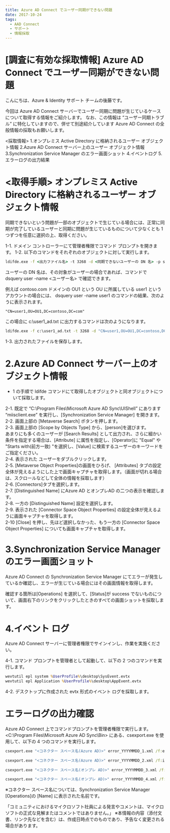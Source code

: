 ```yaml
---
title: Azure AD Connect でユーザー同期ができない問題
date: 2017-10-24
tags:
  - AAD Connect
  - サポート
  - 情報採取
---
```


# [調査に有効な採取情報] Azure AD Connect でユーザー同期ができない問題

こんにちは、Azure & Identity サポート チームの後藤です。
 
今回は Azure AD Connect サーバーでユーザー同期に問題が生じているケースについて取得する情報をご紹介します。
なお、この情報は “ユーザー同期トラブル” に特化していますので、併せて別途紹介しています Azure AD Connect の全般情報の採取もお願いします。
 
<採取情報>
1.オンプレミス Active Directory に格納されるユーザー オブジェクト情報
2.Azure AD Connect サーバー上のユーザー オブジェクト情報
3.Synchronization Service Manager のエラー画面ショット
4.イベントログ
5.エラーログの出力結果
 
<取得手順>
オンプレミス Active Directory に格納されるユーザー オブジェクト情報
=================================
同期できないという問題が一部のオブジェクトで生じている場合には、正常に同期が完了しているユーザーと同期に問題が生じているものについて少なくとも 1 つずつを任意に選択の上、取得ください。
 
1-1. ドメイン コントローラーにて管理者権限でコマンド プロンプトを開きます。
1-2. 以下のコマンドをそれぞれのオブジェクトに対して実行します。

```cmd
ldifde.exe -f <出力ファイル名> -t 3268 -d <同期できないユーザーの DN 名> -p subtree
```

ユーザーの DN 名は、その対象がユーザーの場合であれば、コマンドで dsquery user -name <ユーザー名> で確認できます。
 
例えば contoso.com ドメインの OU1 という OU に所属している user1 というアカウントの場合には、 dsquery user -name user1 のコマンドの結果、次のように表示されます。

```
"CN=user1,OU=OU1,DC=contoso,DC=com"
```

この場合に c:\user1_ad.txt に出力するコマンドは次のようになります。

```cmd 
ldifde.exe -f c:\user1_ad.txt -t 3268 -d "CN=user1,OU=OU1,DC=contoso,DC=com" -p subtree
```
 
1-3. 出力されたファイルを保存します。
 
2.Azure AD Connect サーバー上のオブジェクト情報
=====================================
-  1 の手順で ldifde コマンドにて取得したオブジェクトと同オブジェクトについて採取します。
 
2-1. 既定で “C:\Program Files\Microsoft Azure AD Sync\UIShell” にあります “miisclient.exe” を実行し、[Synchronization Service Manager] を開きます。<br>
2-2. 画面上部の [Metaverse Search] ボタンを押します。<br>
2-3. 画面上部の [Scope by Objects Type] から、[person]を選びます。<br>
あまりにも多くのユーザーが [Search Results] として出力され、さらに細かい条件を指定する場合は、[Attribute] に属性を指定し、[Operator]に "Equal" や "Starts with(前方一致) "を選択し、[Value] に検索するユーザーのキーワードをご指定ください。<br>
2-4. 表示された ユーザーをダブルクリックします。<br>
2-5. [Metaverse Object Properties]の画面をひろげ、 [Attributes] タブの設定全体が見えるようにした上で画面キャプチャを取得します。（画面が切れる場合は、スクロールなどして全体の情報を採取します）<br>
2-6. [Connectors]タブを選択します。<br>
2-7. [Distinguished Name] にAzure AD とオンプレAD の二つの表示を確認します。<br>
2-8. 一方の [Distinguished Name] 設定を選択します。<br>
2-9. 表示された [Connector Space Object Properties] の設定全体が見えるように画面キャプチャを取得します。<br>
2-10 [Close] を押し、先ほど選択しなかった、もう一方の [Connector Space Object Properties] についても画面キャプチャを取得します。<br>
 
3.Synchronization Service Manager のエラー画面ショット
=====================================
Azure AD Connect の Synchronization Service Manager にてエラーが発生しているか確認し、エラーが生じている場合にはその画面情報を取得します。
 
確認する箇所は[Operations] を選択して、[Status]が success でないものについて、画面右下のリンクをクリックしたときのすべての画面ショットを採取します。
 
4.イベント ログ
=====================================
Azure AD Connect サーバーに管理者権限でサインインし、作業を実施ください。
 
4-1. コマンド プロンプトを管理者として起動して、以下の 2 つのコマンドを実行します。

```cmd
wevtutil epl system %UserProfile%\desktop\SysEvent.evtx
wevtutil epl Application %UserProfile%\desktop\AppEvent.evtx
```
 
4-2. デスクトップに作成された evtx 形式のイベント ログを採取します。
 
エラーログの出力確認
=====================================
Azure AD Connect 上でコマンドプロンプトを管理者権限で実行します。
<C:\Program Files\Microsoft Azure AD Sync\Bin> にある、csexport.exe  を使用して、以下の 4 つのコマンドを実行します。

```cmd
csexport.exe "<コネクター スペース名(Azure AD)>" error_YYYYMMDD_1.xml /f:e 
 
csexport.exe "<コネクター スペース名(Azure AD)>" error_YYYYMMDD_2.xml /f:i
 
csexport.exe "<コネクター スペース名(オンプレ AD)>" error_YYYYMMDD_3.xml /f:e 
 
csexport.exe "<コネクター スペース名(オンプレ AD)>" error_YYYYMMDD_4.xml /f:i
```
 
※コネクター スペース名については、Synchronization Service Manager [Operations]の [Name] に表示された名前です。
 
「コミュニティにおけるマイクロソフト社員による発言やコメントは、マイクロソフトの正式な見解またはコメントではありません。」
※本情報の内容（添付文書、リンク先などを含む）は、作成日時点でのものであり、予告なく変更される場合があります。
